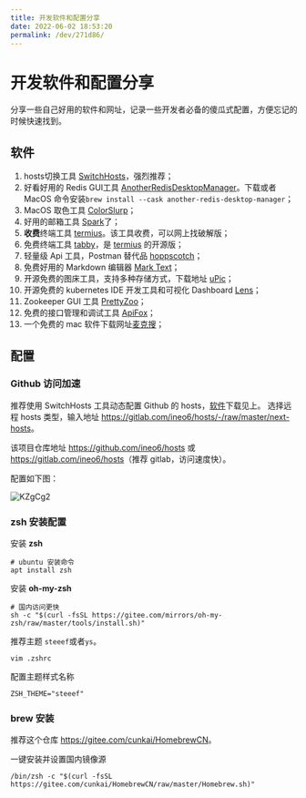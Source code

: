 ```yaml
---
title: 开发软件和配置分享
date: 2022-06-02 18:53:20
permalink: /dev/271d86/
---
```

# 开发软件和配置分享

分享一些自己好用的软件和网址，记录一些开发者必备的傻瓜式配置，方便忘记的时候快速找到。

## 软件

1. hosts切换工具 [SwitchHosts](https://www.electronjs.org/apps/switchhosts)，强烈推荐；
2. 好看好用的 Redis GUI工具 [AnotherRedisDesktopManager](https://gitee.com/qishibo/AnotherRedisDesktopManager)。下载或者 MacOS 命令安装`brew install --cask another-redis-desktop-manager`；
3. MacOS 取色工具 [ColorSlurp](https://apps.apple.com/cn/app/colorslurp/id1287239339?l=en&mt=12)；
4. 好用的邮箱工具 [Spark](https://sparkmailapp.com/zh)了；
5. **收费**终端工具 [termius](https://www.termius.com/)。该工具收费，可以网上找破解版；
6. 免费终端工具 [tabby](https://github.com/Eugeny/tabby/releases)，是 [termius](https://www.termius.com/) 的开源版；
7. 轻量级 Api 工具，Postman 替代品 [hoppscotch](https://hoppscotch.io/cn/)；
8. 免费好用的 Markdown 编辑器 [Mark Text](https://marktext.app/)；
9. 开源免费的图床工具，支持多种存储方式，下载地址 [uPic](https://github.com/gee1k/uPic/releases)；
10. 开源免费的 kubernetes IDE 开发工具和可视化 Dashboard [Lens](https://github.com/lensapp/lens)；
11. Zookeeper GUI 工具 [PrettyZoo](https://github.com/vran-dev/PrettyZoo/releases)；
12. 免费的接口管理和调试工具 [ApiFox](https://www.apifox.cn/)；
13. 一个免费的 mac 软件下载网址[麦克搜](https://www.imacso.com/)；

## 配置

### Github 访问加速

推荐使用 SwitchHosts 工具动态配置 Github 的 hosts，[软件](#软件)下载见上。
选择远程 hosts 类型，输入地址 <https://gitlab.com/ineo6/hosts/-/raw/master/next-hosts>。

该项目仓库地址 <https://github.com/ineo6/hosts> 或 <https://gitlab.com/ineo6/hosts>（推荐 gitlab，访问速度快）。

配置如下图：

![KZgCg2](https://qiqiang.oss-cn-hangzhou.aliyuncs.com/muan/KZgCg2.jpg)

### zsh 安装配置

安装 **zsh**

```shell
# ubuntu 安装命令
apt install zsh
```

安装 **oh-my-zsh** 

```shell
# 国内访问更快
sh -c "$(curl -fsSL https://gitee.com/mirrors/oh-my-zsh/raw/master/tools/install.sh)"
```
推荐主题 `steeef`或者`ys`。
```shell
vim .zshrc
```
配置主题样式名称
```text
ZSH_THEME="steeef"
```

### brew 安装

推荐这个仓库 <https://gitee.com/cunkai/HomebrewCN>。

一键安装并设置国内镜像源

```shell
/bin/zsh -c "$(curl -fsSL https://gitee.com/cunkai/HomebrewCN/raw/master/Homebrew.sh)"
```

